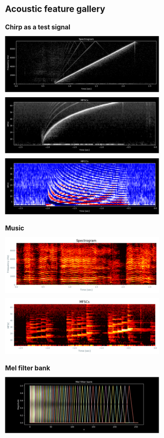 # Acoustic feature gallery

## Chirp as a test signal

![](./oscilloscope/screenshots/spectrogram_chirp.png)

![](./oscilloscope/screenshots/mfsc_chirp.png)

![](./oscilloscope/screenshots/mfcc_chirp.png)

## Music

![](./oscilloscope/screenshots/spectrogram_framenco.png)

![](./oscilloscope/screenshots/mfsc_piano.png)

## Mel filter bank

![](./oscilloscope/screenshots/filterbank.png)
